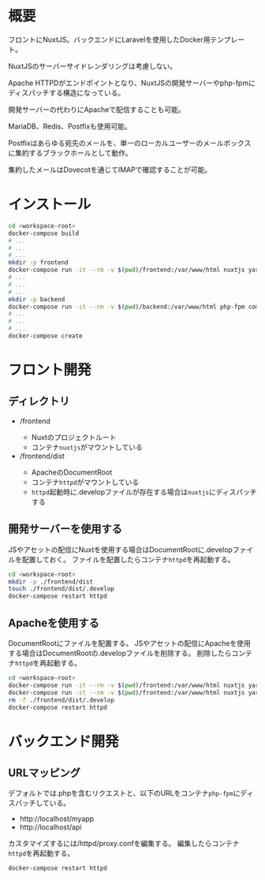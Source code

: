 # 概要

フロントにNuxtJS。バックエンドにLaravelを使用したDocker用テンプレート。

NuxtJSのサーバーサイドレンダリングは考慮しない。

Apache HTTPDがエンドポイントとなり、NuxtJSの開発サーバーやphp-fpmにディスパッチする構造になっている。

開発サーバーの代わりにApacheで配信することも可能。

MariaDB、Redis、Postfixも使用可能。

Postfixはあらゆる宛先のメールを、単一のローカルユーザーのメールボックスに集約するブラックホールとして動作。

集約したメールはDovecotを通じてIMAPで確認することが可能。

# インストール

```bash
cd <workspace-root>
docker-compose build
# ...
# ...
# ...
mkdir -p frontend
docker-compose run -it --rm -v $(pwd)/frontend:/var/www/html nuxtjs yarn create nuxt-app .
# ...
# ...
# ...
mkdir -p backend
docker-compose run -it --rm -v $(pwd)/backend:/var/www/html php-fpm composer create-project laravel/laravel .
# ...
# ...
# ...
docker-compose create
```

# フロント開発

## ディレクトリ

- <workspace-root>/frontend
    - Nuxtのプロジェクトルート
    - コンテナ`nuxtjs`がマウントしている
- <workspace-root>/frontend/dist
    - ApacheのDocumentRoot
    - コンテナ`httpd`がマウントしている
    - `httpd`起動時に.developファイルが存在する場合は`nuxtjs`にディスパッチする

## 開発サーバーを使用する

JSやアセットの配信にNuxtを使用する場合はDocumentRootに.developファイルを配置しておく。
ファイルを配置したらコンテナ`httpd`を再起動する。

```bash
cd <workspace-root>
mkdir -p ./frontend/dist
touch ./frontend/dist/.develop
docker-compose restart httpd
```

## Apacheを使用する

DocumentRootにファイルを配置する。
JSやアセットの配信にApacheを使用する場合はDocumentRootの.developファイルを削除する。
削除したらコンテナ`httpd`を再起動する。

```bash
cd <workspace-root>
docker-compose run -it --rm -v $(pwd)/frontend:/var/www/html nuxtjs yarn build .
docker-compose run -it --rm -v $(pwd)/frontend:/var/www/html nuxtjs yarn generate .
rm -f ./frontend/dist/.develop
docker-compose restart httpd
```

# バックエンド開発

## URLマッピング

デフォルトでは.phpを含むリクエストと、以下のURLをコンテナ`php-fpm`にディスパッチしている。
- http://localhost/myapp
- http://localhost/api

カスタマイズするには<workspace-root>/httpd/proxy.confを編集する。
編集したらコンテナ`httpd`を再起動する。

```bash
docker-compose restart httpd
```

